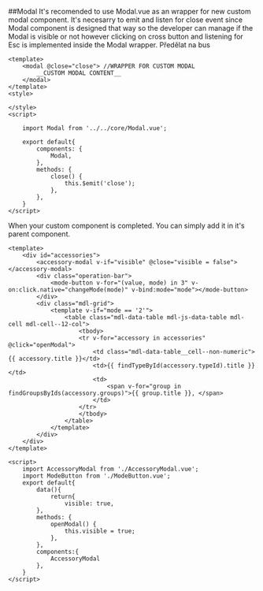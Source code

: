 ##Modal
It's recomended to use Modal.vue as an wrapper for new custom modal component.
It's necesarry to emit and listen for close event since Modal component is designed that way so the developer can manage if the Modal is visible or not however clicking on cross button and listening for Esc is implemented inside the Modal wrapper.
Předělat na bus
```vue
<template>
    <modal @close="close"> //WRAPPER FOR CUSTOM MODAL
        __CUSTOM MODAL CONTENT__
    </modal>
</template>
<style>

</style>
<script>

    import Modal from '../../core/Modal.vue';

    export default{
        components: {
            Modal,
        },
        methods: {
            close() {
                this.$emit('close');
            },
        },
    }
</script>

```
When your custom component is completed. You can simply add it in it's parent component.
```vue
<template>
    <div id="accessories">
        <accessory-modal v-if="visible" @close="visible = false"></accessory-modal>
        <div class="operation-bar">
            <mode-button v-for="(value, mode) in 3" v-on:click.native="changeMode(mode)" v-bind:mode="mode"></mode-button>
        </div>
        <div class="mdl-grid">
            <template v-if="mode == '2'">
                <table class="mdl-data-table mdl-js-data-table mdl-cell mdl-cell--12-col">
                    <tbody>
                    <tr v-for="accessory in accessories" @click="openModal">
                        <td class="mdl-data-table__cell--non-numeric">{{ accessory.title }}</td>
                        <td>{{ findTypeById(accessory.typeId).title }}</td>
                        <td>
                            <span v-for="group in findGroupsByIds(accessory.groups)">{{ group.title }}, </span>
                        </td>
                    </tr>
                    </tbody>
                </table>
            </template>
        </div>
    </div>
</template>

<script>
    import AccessoryModal from './AccessoryModal.vue';
    import ModeButton from './ModeButton.vue';
    export default{
        data(){
            return{
                visible: true,
        },
        methods: {
            openModal() {
                this.visible = true;
            },
        },
        components:{
            AccessoryModal
        },
    }
</script>

```